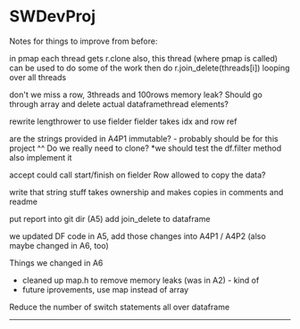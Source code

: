 # SWDevProj


Notes for things to improve from before:


in pmap
each thread gets r.clone
also, this thread (where pmap is called) can be used to do some of the work
then do r.join_delete(threads[i]) looping over all threads

don't we miss a row, 3threads and 100rows
memory leak? Should go through array and delete actual dataframethread elements?

rewrite lengthrower to use fielder
fielder takes idx and row ref

are the strings provided in A4P1 immutable? - probably should be for this project
^^ Do we really need to clone?
*we should test the df.filter method also implement it

accept could call start/finish on fielder
Row allowed to copy the data?

write that string stuff takes ownership and makes copies in comments and readme

put report into git dir (A5)
add join_delete to dataframe

we updated DF code in A5, add those changes into A4P1 / A4P2
(also maybe changed in A6, too)

Things we changed in A6
- cleaned up map.h to remove memory leaks (was in A2) - kind of
- future iprovements, use map instead of array

Reduce the number of switch statements all over dataframe

---

